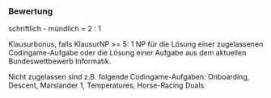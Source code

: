 


### Bewertung

schriftlich - mündlich = 2 : 1

Klausurbonus, falls KlausurNP >= 5: 1 NP für die Lösung einer zugelassenen Codingame-Aufgabe oder
die Lösung einer Aufgabe aus dem aktuellen Bundeswettbewerb Informatik.

Nicht zugelassen sind z.B. folgende Codingame-Aufgaben:
Onboarding, Descent, Marslander 1, Temperatures, Horse-Racing Duals

